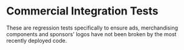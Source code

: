 Commercial Integration Tests
============================

These are regression tests specifically to ensure ads, merchandising components and sponsors' logos
have not been broken by the most recently deployed code.
